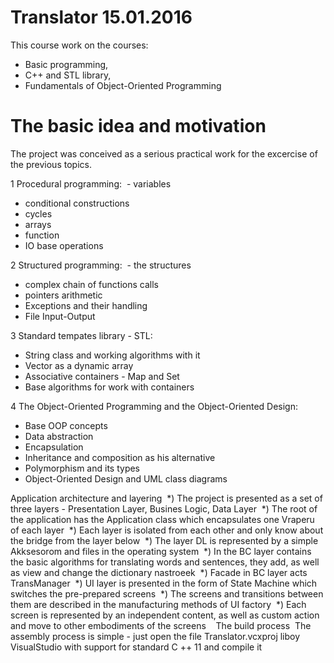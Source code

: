 # Translator 15.01.2016

This course work on the courses:
- Basic programming,
- C++ and STL library,
- Fundamentals of Object-Oriented Programming

# The basic idea and motivation

The project was conceived as a serious practical work for the excercise of the previous topics.

1 Procedural programming:
 - variables
 - conditional constructions
 - cycles
 - arrays
 - function
 - IO base operations
 
2 Structured programming: 
 - the structures
 - complex chain of functions calls
 - pointers arithmetic
 - Exceptions and their handling
 - File Input-Output
 
3 Standard tempates library - STL:
 - String class and working algorithms with it
 - Vector as a dynamic array
 - Associative containers - Map and Set
 - Base algorithms for work with containers
 
4 The Object-Oriented Programming and the Object-Oriented Design:
 - Base OOP concepts
 - Data abstraction
 - Encapsulation
 - Inheritance and composition as his alternative
 - Polymorphism and its types
 - Object-Oriented Design and UML class diagrams  

Application architecture and layering
 *) The project is presented as a set of three layers - Presentation Layer, Busines Logic, Data Layer
 *) The root of the application has the Application class which encapsulates one Vraperu of each layer
 *) Each layer is isolated from each other and only know about the bridge from the layer below
 *) The layer DL is represented by a simple Akksesorom and files in the operating system
 *) In the BC layer contains the basic algorithms for translating words and sentences, they add, as well as view and change the dictionary nastroeek
 *) Facade in BC layer acts TransManager
 *) UI layer is presented in the form of State Machine which switches the pre-prepared screens
 *) The screens and transitions between them are described in the manufacturing methods of UI factory
 *) Each screen is represented by an independent content, as well as custom action and move to other embodiments of the screens
 
 The build process
 The assembly process is simple - just open the file Translator.vcxproj liboy VisualStudio with support for standard C ++ 11 and compile it
